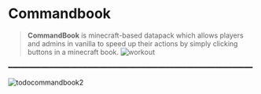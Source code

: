 # Commandbook
> **__CommandBook__** is minecraft-based datapack which allows players and admins in vanilla to speed up their actions by simply clicking buttons in a minecraft book.
![workout](https://user-images.githubusercontent.com/84765891/119454009-506bea80-bd38-11eb-9db9-7ffb02300ab4.jpg)

━━━━━━━━━━━━━━━━━━━━━━━━━━━━━━━━━━━━━━━━━━━━━━━━━━━━━━━━━━━

 ![todocommandbook2](https://user-images.githubusercontent.com/84765891/119454988-75ad2880-bd39-11eb-9a25-45663f886c16.png)



